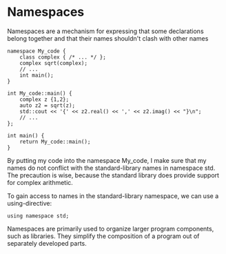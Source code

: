 # Namespaces

Namespaces are a mechanism for expressing that some declarations belong together and that their names shouldn't clash with other names

```
namespace My_code {    
    class complex { /* ... */ };    
    complex sqrt(complex);    
    // ...    
    int main(); 
}  

int My_code::main() {    
    complex z {1,2};    
    auto z2 = sqrt(z);    
    std::cout << '{' << z2.real() << ',' << z2.imag() << "}\n";    
    // ... 
};  
    
int main() {
    return My_code::main();
}
```

By putting my code into the namespace My_code, I make sure that my names do not conflict with the standard-library names in namespace std. The precaution is wise, because the standard library does provide support for complex arithmetic.

To gain access to names in the standard-library namespace, we can use a using-directive:

```
using namespace std;
```

Namespaces are primarily used to organize larger program components, such as libraries. They simplify the composition of a program out of separately developed parts.